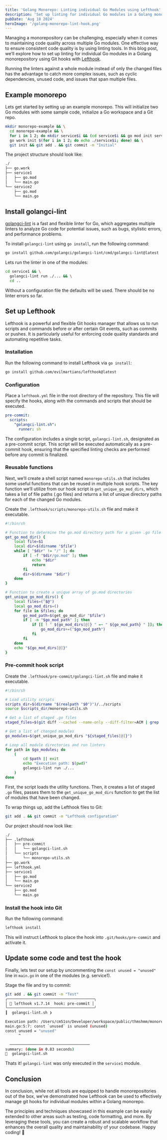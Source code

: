 ```yaml
---
title: 'Golang Monorepo: Linting individual Go Modules using Lefthook'
description: 'Set up linting for individual Go modules in a Golang monorepository using Git hooks with Lefthook.'
pubDate: 'Aug 18 2024'
heroImage: '/golang-monorepo-lint-hook.png'
---
```


Managing a monorepository can be challenging, especially when it comes to maintaining code quality across multiple Go modules. One effective way to ensure consistent code quality is by using linting tools. In this blog post, we’ll explore how to set up linting for individual Go modules in a Golang monorepository using Git hooks with [Lefthook](https://github.com/evilmartians/lefthook).

Running the linters against a whole module instead of only the changed files has the advantage to catch more complex issues, such as cyclic dependencies, unused code, and issues that span multiple files.

## Example monorepo

Lets get started by setting up an example monorepo. This will initialize two Go modules with some sample code, initialize a Go workspace and a Git repo.
```sh
mkdir monorepo-example && \
  cd monorepo-example && \
  for i in 1 2; do mkdir service$i && (cd service$i && go mod init service$i && echo 'package main\n\nimport "fmt"\n\n//const unused = "unused"\n\nfunc main() {\n    fmt.Println("Hello from service'$i'")\n}' > main.go); done && \
  go work init $(for i in 1 2; do echo ./service$i; done) && \
  git init && git add . && git commit -m "Initial"
```

The project structure should look like:
```sh
./
├── go.work
├── service1
│   ├── go.mod
│   └── main.go
└── service2
    ├── go.mod
    └── main.go
```

## Install golangci-lint

[golangci-lint](https://golangci-lint.run) is a fast and flexible linter for Go, which aggregates multiple linters to analyze Go code for potential issues, such as bugs, stylistic errors, and performance problems.

To install `golangci-lint` using `go install`, run the following command:
```sh
go install github.com/golangci/golangci-lint/cmd/golangci-lint@latest
```

Lets run the linter in one of the modules:
```sh
cd service1 && \
  golangci-lint run ./... && \
  cd ..
```

Without a configuration file the defaults will be used. There should be no linter errors so far.

## Set up Lefthook

Lefthook is a powerful and flexible Git hooks manager that allows us to run scripts and commands before or after certain Git events, such as commits or pushes. It is particularly useful for enforcing code quality standards and automating repetitive tasks.

### Installation

Run the following command to install Lefthook via `go install`:
```sh
go install github.com/evilmartians/lefthook@latest
```

### Configuration

Place a `lefthook.yml` file in the root directory of the repository. This file will specify the hooks, along with the commands and scripts that should be executed.

```yaml
pre-commit:
  scripts:
    "golangci-lint.sh":
      runner: sh
```

The configuration includes a single script, `golangci-lint.sh`, designated as a pre-commit script. This script will be executed automatically as a pre-commit hook, ensuring that the specified linting checks are performed before any commit is finalized.

### Reusable functions

Next, we’ll create a shell script named `monorepo-utils.sh` that includes some useful functions that can be reused in multiple hook scripts. The key function we’ll utilize from our hook script is `get_unique_go_mod_dirs`, which takes a list of file paths (.go files) and returns a list of unique directory paths for each of the changed Go modules.

Create the `.lefthook/scripts/monorepo-utils.sh` file and make it executable.

```sh
#!/bin/sh

# Function to determine the go.mod directory path for a given .go file
get_go_mod_dir() {
    local file=$1
    local dir=$(dirname "$file")
    while [ "$dir" != "/" ]; do
        if [ -f "$dir/go.mod" ]; then
            echo "$dir"
            return
        fi
        dir=$(dirname "$dir")
    done
}

# Function to create a unique array of go.mod directories
get_unique_go_mod_dirs() {
    local files=("$@")
    local go_mod_dirs=()
    for file in $files; do
        go_mod_path=$(get_go_mod_dir "$file")
        if [ -n "$go_mod_path" ]; then
            if [[ ! " ${go_mod_dirs[@]} " =~ " ${go_mod_path} " ]]; then
                go_mod_dirs+=("$go_mod_path")
            fi
        fi
    done
    echo "${go_mod_dirs[@]}"
}
```

### Pre-commit hook script

Create the `.lefthook/pre-commit/golangci-lint.sh` file and make it executable.

```sh
#!/bin/sh

# Load utility scripts
scripts_dir=$(dirname "$(realpath "$0")")/../scripts
source $scripts_dir/monorepo-utils.sh

# Get a list of staged .go files
staged_files=$(git diff --cached --name-only --diff-filter=ACM | grep '\.go$')

# Get a list of changed modules
go_modules=$(get_unique_go_mod_dirs "${staged_files[@]}")

# Loop all module directories and run linters
for path in $go_modules; do
    (
        cd $path || exit
        echo "Execution path: $(pwd)"
        golangci-lint run ./...
    )
done
```

First, the script loads the utility functions. Then, it creates a list of staged `.go` files, passes them to the `get_unique_go_mod_dirs` function to get the list of modules that have been changed.

To wrap things up, add the Lefthook files to Git:
```sh
git add . && git commit -m "Lefthook configuration"
```

Our project should now look like:
```sh
./
├── .lefthook
│   ├── pre-commit
│   │   └── golangci-lint.sh
│   └── scripts
│       └── monorepo-utils.sh
├── go.work
├── lefthook.yml
├── service1
│   ├── go.mod
│   └── main.go
└── service2
    ├── go.mod
    └── main.go
```

### Install the hook into Git

Run the following command:
```sh
lefthook install
```

This will instruct Lefthook to place the hook into `.git/hooks/pre-commit` and activate it.

## Update some code and test the hook

Finally, lets test our setup by uncommenting the `const unused = "unused"` line in `main.go` in one of the modules (e.g. service1).

Stage the file and try to commit:
```sh
git add . && git commit -m "Test"
╭───────────────────────────────────────╮
│ 🥊 lefthook v1.7.14  hook: pre-commit │
╰───────────────────────────────────────╯
┃  golangci-lint.sh ❯

Execution path: /Users/cm51sn/Developer/workspace/public/thmshmm/monorepo-example/service1
main.go:5:7: const `unused` is unused (unused)
const unused = "unused"
      ^

  ────────────────────────────────────
summary: (done in 0.83 seconds)
🥊  golangci-lint.sh
```

Thats it! `golangci-lint` was only executed in the `service1` module.

## Conclusion

In conclusion, while not all tools are equipped to handle monorepositories out of the box, we’ve demonstrated how Lefthook can be used to effectively manage git hooks for individual modules within a Golang monorepo.

The principles and techniques showcased in this example can be easily extended to other areas such as testing, code formatting, and more. By leveraging these tools, you can create a robust and scalable workflow that enhances the overall quality and maintainability of your codebase. Happy coding! 🚀
